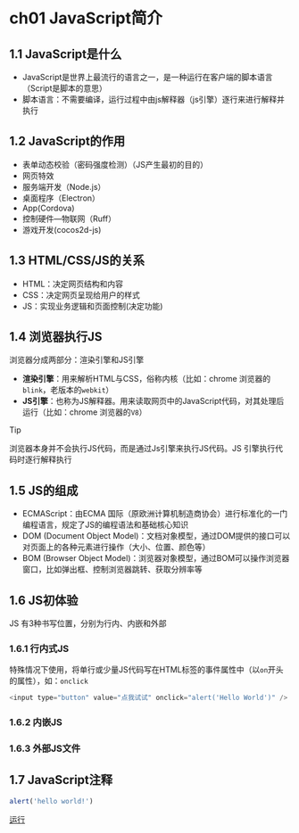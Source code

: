 # ch01 JavaScript简介

## 1.1 JavaScript是什么

- JavaScript是世界上最流行的语言之一，是一种运行在客户端的脚本语言（Script是脚本的意思）
- 脚本语言：不需要编译，运行过程中由js解释器（js引擎）逐行来进行解释并执行

## 1.2 JavaScript的作用

- 表单动态校验（密码强度检测）（JS产生最初的目的）
- 网页特效
- 服务端开发（Node.js）
- 桌面程序（Electron）
- App(Cordova)
- 控制硬件—物联网（Ruff）
- 游戏开发(cocos2d-js)

## 1.3 HTML/CSS/JS的关系

- HTML：决定网页结构和内容
- CSS：决定网页呈现给用户的样式
- JS：实现业务逻辑和页面控制(决定功能)

## 1.4 浏览器执行JS

浏览器分成两部分：渲染引擎和JS引擎

- **渲染引擎**：用来解析HTML与CSS，俗称内核（比如：chrome 浏览器的`blink`，老版本的`webkit`）
- **JS引擎**：也称为JS解释器。用来读取网页中的JavaScript代码，对其处理后运行（比如：chrome 浏览器的`V8`）

> [!TIP]
>
> 浏览器本身并不会执行JS代码，而是通过Js引擎来执行JS代码。JS 引擎执行代码时逐行解释执行

## 1.5 JS的组成

- ECMAScript：由ECMA 国际（原欧洲计算机制造商协会）进行标准化的一门编程语言，规定了JS的编程语法和基础核心知识
- DOM (Document Object Model)：文档对象模型，通过DOM提供的接口可以对页面上的各种元素进行操作（大小、位置、颜色等）
- BOM (Browser Object Model)：浏览器对象模型，通过BOM可以操作浏览器窗口，比如弹出框、控制浏览器跳转、获取分辨率等

## 1.6 JS初体验

JS 有3种书写位置，分别为行内、内嵌和外部

### 1.6.1 行内式JS

特殊情况下使用，将单行或少量JS代码写在HTML标签的事件属性中（以`on`开头的属性），如：`onclick`

```js
<input type="button" value="点我试试" onclick="alert('Hello World')" />
```

### 1.6.2 内嵌JS

### 1.6.3 外部JS文件

## 1.7 JavaScript注释

```js
alert('hello world!')
```

<script>
    function example01() {
        alert('hello world!')
    }
</script>
<a href="javascript:void(0);" target="_self" onclick="example01()" >运行</a>

